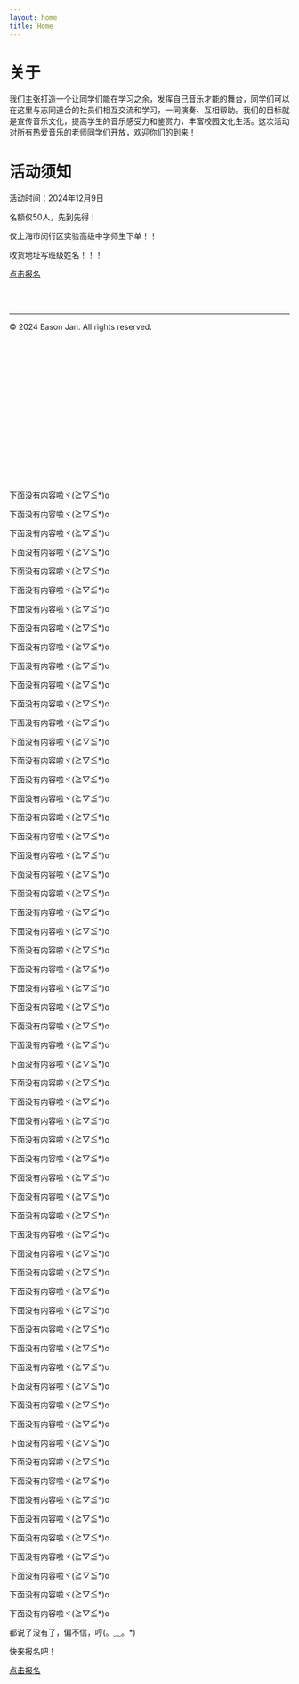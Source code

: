 ```yaml
---
layout: home
title: Home
---
```


# 关于

我们主张打造一个让同学们能在学习之余，发挥自己音乐才能的舞台，同学们可以在这里与志同道合的社员们相互交流和学习，一同演奏、互相帮助。我们的目标就是宣传音乐文化，提高学生的音乐感受力和鉴赏力，丰富校园文化生活。这次活动对所有热爱音乐的老师同学们开放，欢迎你们的到来！

# 活动须知

活动时间：2024年12月9日

名额仅50人，先到先得！

仅上海市闵行区实验高级中学师生下单！！

收货地址写班级姓名！！！

<a href="https://afdian.com/item/153c7652a4a011ef89ec5254001e7c00" target="_blank">点击报名</a>

<br/><br/>

***

© 2024 Eason Jan. All rights reserved.

<br/><br/><br/><br/><br/><br/><br/><br/><br/><br/><br/><br/><br/><br/><br/>

下面没有内容啦ヾ(≧▽≦*)o

下面没有内容啦ヾ(≧▽≦*)o

下面没有内容啦ヾ(≧▽≦*)o

下面没有内容啦ヾ(≧▽≦*)o

下面没有内容啦ヾ(≧▽≦*)o

下面没有内容啦ヾ(≧▽≦*)o

下面没有内容啦ヾ(≧▽≦*)o

下面没有内容啦ヾ(≧▽≦*)o

下面没有内容啦ヾ(≧▽≦*)o

下面没有内容啦ヾ(≧▽≦*)o

下面没有内容啦ヾ(≧▽≦*)o

下面没有内容啦ヾ(≧▽≦*)o

下面没有内容啦ヾ(≧▽≦*)o

下面没有内容啦ヾ(≧▽≦*)o

下面没有内容啦ヾ(≧▽≦*)o

下面没有内容啦ヾ(≧▽≦*)o

下面没有内容啦ヾ(≧▽≦*)o

下面没有内容啦ヾ(≧▽≦*)o

下面没有内容啦ヾ(≧▽≦*)o

下面没有内容啦ヾ(≧▽≦*)o

下面没有内容啦ヾ(≧▽≦*)o

下面没有内容啦ヾ(≧▽≦*)o

下面没有内容啦ヾ(≧▽≦*)o

下面没有内容啦ヾ(≧▽≦*)o

下面没有内容啦ヾ(≧▽≦*)o

下面没有内容啦ヾ(≧▽≦*)o

下面没有内容啦ヾ(≧▽≦*)o

下面没有内容啦ヾ(≧▽≦*)o

下面没有内容啦ヾ(≧▽≦*)o

下面没有内容啦ヾ(≧▽≦*)o

下面没有内容啦ヾ(≧▽≦*)o

下面没有内容啦ヾ(≧▽≦*)o

下面没有内容啦ヾ(≧▽≦*)o

下面没有内容啦ヾ(≧▽≦*)o

下面没有内容啦ヾ(≧▽≦*)o

下面没有内容啦ヾ(≧▽≦*)o

下面没有内容啦ヾ(≧▽≦*)o

下面没有内容啦ヾ(≧▽≦*)o

下面没有内容啦ヾ(≧▽≦*)o

下面没有内容啦ヾ(≧▽≦*)o

下面没有内容啦ヾ(≧▽≦*)o

下面没有内容啦ヾ(≧▽≦*)o

下面没有内容啦ヾ(≧▽≦*)o

下面没有内容啦ヾ(≧▽≦*)o

下面没有内容啦ヾ(≧▽≦*)o

下面没有内容啦ヾ(≧▽≦*)o

下面没有内容啦ヾ(≧▽≦*)o

下面没有内容啦ヾ(≧▽≦*)o

下面没有内容啦ヾ(≧▽≦*)o

下面没有内容啦ヾ(≧▽≦*)o

下面没有内容啦ヾ(≧▽≦*)o

下面没有内容啦ヾ(≧▽≦*)o

下面没有内容啦ヾ(≧▽≦*)o

下面没有内容啦ヾ(≧▽≦*)o

下面没有内容啦ヾ(≧▽≦*)o

下面没有内容啦ヾ(≧▽≦*)o

下面没有内容啦ヾ(≧▽≦*)o

下面没有内容啦ヾ(≧▽≦*)o

下面没有内容啦ヾ(≧▽≦*)o

下面没有内容啦ヾ(≧▽≦*)o

都说了没有了，偏不信，哼(。﹏。*)

快来报名吧！

<a href="https://afdian.com/item/153c7652a4a011ef89ec5254001e7c00" target="_blank">点击报名</a>

<!-- {% include archive.html %} -->
